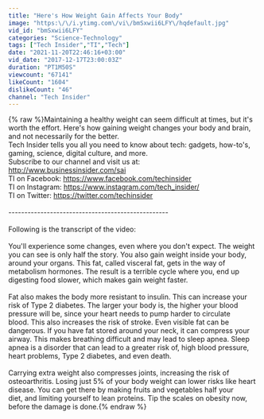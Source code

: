 ```yaml
---
title: "Here's How Weight Gain Affects Your Body"
image: "https:\/\/i.ytimg.com\/vi\/bmSxwii6LFY\/hqdefault.jpg"
vid_id: "bmSxwii6LFY"
categories: "Science-Technology"
tags: ["Tech Insider","TI","Tech"]
date: "2021-11-20T22:46:16+03:00"
vid_date: "2017-12-17T23:00:03Z"
duration: "PT1M50S"
viewcount: "67141"
likeCount: "1604"
dislikeCount: "46"
channel: "Tech Insider"
---
```

{% raw %}Maintaining a healthy weight can seem difficult at times, but it's worth the effort. Here's how gaining weight changes your body and brain, and not necessarily for the better. <br />Tech Insider tells you all you need to know about tech: gadgets, how-to's, gaming, science, digital culture, and more. <br />Subscribe to our channel and visit us at: <a rel="nofollow" target="blank" href="http://www.businessinsider.com/sai">http://www.businessinsider.com/sai</a><br />TI on Facebook: <a rel="nofollow" target="blank" href="https://www.facebook.com/techinsider">https://www.facebook.com/techinsider</a><br />TI on Instagram: <a rel="nofollow" target="blank" href="https://www.instagram.com/tech_insider/">https://www.instagram.com/tech_insider/</a><br />TI on Twitter: <a rel="nofollow" target="blank" href="https://twitter.com/techinsider">https://twitter.com/techinsider</a><br /><br />--------------------------------------------------<br /><br />Following is the transcript of the video:<br /><br />You'll experience some changes, even where you don't expect. The weight you can see is only half the story. You also gain weight inside your body, around your organs. This fat, called visceral fat, gets in the way of metabolism hormones. The result is a terrible cycle where you, end up digesting food slower, which makes gain weight faster. <br /><br />Fat also makes the body more resistant to insulin. This can increase your risk of Type 2 diabetes. The larger your body is, the higher your blood pressure will be, since your heart needs to pump harder to circulate blood. This also increases the risk of stroke. Even visible fat can be dangerous. If you have fat stored around your neck, it can compress your airway. This makes breathing difficult and may lead to sleep apnea. Sleep apnea is a disorder that can lead to a greater risk of, high blood pressure, heart problems, Type 2 diabetes, and even death. <br /><br />Carrying extra weight also compresses joints, increasing the risk of osteoarthritis. Losing just 5% of your body weight can lower risks like heart disease. You can get there by making fruits and vegetables half your diet, and limiting yourself to lean proteins. Tip the scales on obesity now, before the damage is done.{% endraw %}
